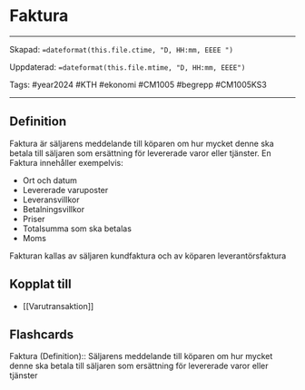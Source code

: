 # Faktura

---

Skapad: `=dateformat(this.file.ctime, "D, HH:mm, EEEE ")`

Uppdaterad: `=dateformat(this.file.mtime, "D, HH:mm, EEEE")`

Tags: #year2024 #KTH #ekonomi #CM1005 #begrepp #CM1005KS3

---

## Definition

Faktura är säljarens meddelande till köparen om hur mycket denne ska betala till säljaren som ersättning för levererade varor eller tjänster. En Faktura innehåller exempelvis:

- Ort och datum
- Levererade varuposter
- Leveransvillkor
- Betalningsvillkor
- Priser
- Totalsumma som ska betalas
- Moms

Fakturan kallas av säljaren kundfaktura och av köparen leverantörsfaktura

## Kopplat till

- [[Varutransaktion]]

## Flashcards

Faktura (Definition):: Säljarens meddelande till köparen om hur mycket denne ska betala till säljaren som ersättning för levererade varor eller tjänster
